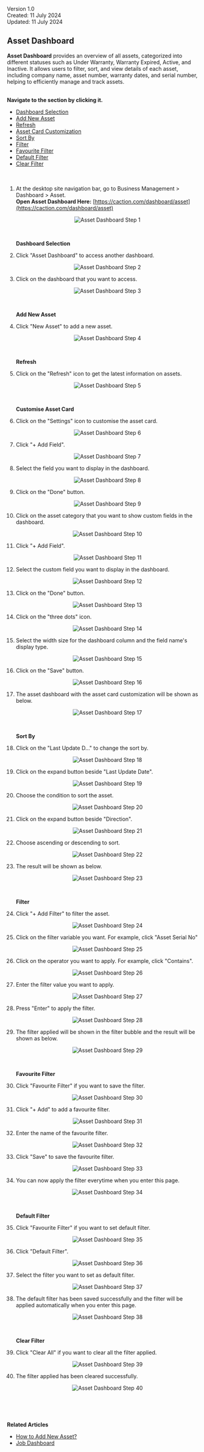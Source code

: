 Version 1.0<br>
Created: 11 July 2024<br> 
Updated: 11 July 2024<br>
## Asset Dashboard

**Asset Dashboard** provides an overview of all assets, categorized into different statuses such as Under Warranty, Warranty Expired, Active, and Inactive. It allows users to filter, sort, and view details of each asset, including company name, asset number, warranty dates, and serial number, helping to efficiently manage and track assets.<br><br>

**Navigate to the section by clicking it.**<br>

- [Dashboard Selection](#section1)<br>
- [Add New Asset](#section2)<br>
- [Refresh](#section3)<br>
- [Asset Card Customization](#section4)<br>
- [Sort By](#section5)<br>
- [Filter](#section6)<br>
- [Favourite Filter](#section7)<br>
- [Default Filter](#section8)<br>
- [Clear Filter](#section9)
<br><br><br>

1. At the desktop site navigation bar, go to Business Management > Dashboard > Asset.<br>
   **Open Asset Dashboard Here:** [https://caction.com/dashboard/asset](https://caction.com/dashboard/asset)<br>

   <p align="center">
      <img src="img2/Asset_Dashboard_Step_1.png" alt="Asset Dashboard Step 1">
   </p>
   <br>

   <a id="section1"></a>

   **Dashboard Selection**

2. Click "Asset Dashboard" to access another dashboard.

   <p align="center">
      <img src="img2/Asset_Dashboard_Step_2.png" alt="Asset Dashboard Step 2">
   </p>
  
3. Click on the dashboard that you want to access.

   <p align="center">
      <img src="img2/Asset_Dashboard_Step_3.png" alt="Asset Dashboard Step 3">
   </p>
   <br>

   <a id="section2"></a>

   **Add New Asset**

4. Click "New Asset" to add a new asset.

   <p align="center">
      <img src="img2/Asset_Dashboard_Step_4.png" alt="Asset Dashboard Step 4">
   </p>
   <br>

   <a id="section3"></a>

   **Refresh** 

5. Click on the "Refresh" icon to get the latest information on assets.

   <p align="center">
      <img src="img2/Asset_Dashboard_Step_5.png" alt="Asset Dashboard Step 5">
   </p>
   <br>

   <a id="section4"></a>

   **Customise Asset Card**  

6. Click on the "Settings" icon to customise the asset card.

   <p align="center">
      <img src="img2/Asset_Dashboard_Step_6.png" alt="Asset Dashboard Step 6">
   </p>
  
7. Click "+ Add Field".

   <p align="center">
      <img src="img2/Asset_Dashboard_Step_7.png" alt="Asset Dashboard Step 7">
   </p>
  
8. Select the field you want to display in the dashboard.

   <p align="center">
      <img src="img2/Asset_Dashboard_Step_8.png" alt="Asset Dashboard Step 8">
   </p>
  
9. Click on the "Done" button.

   <p align="center">
      <img src="img2/Asset_Dashboard_Step_9.png" alt="Asset Dashboard Step 9">
   </p>
  
10. Click on the asset category that you want to show custom fields in the dashboard.

    <p align="center">
       <img src="img2/Asset_Dashboard_Step_10.png" alt="Asset Dashboard Step 10">
    </p>

11. Click "+ Add Field".

    <p align="center">
       <img src="img2/Asset_Dashboard_Step_11.png" alt="Asset Dashboard Step 11">
    </p>
  
12. Select the custom field you want to display in the dashboard.

    <p align="center">
       <img src="img2/Asset_Dashboard_Step_12.png" alt="Asset Dashboard Step 12">
    </p>
  
13. Click on the "Done" button.

    <p align="center">
       <img src="img2/Asset_Dashboard_Step_13.png" alt="Asset Dashboard Step 13">
    </p>

14. Click on the "three dots" icon.

    <p align="center">
       <img src="img2/Asset_Dashboard_Step_14.png" alt="Asset Dashboard Step 14">
    </p>
  
15. Select the width size for the dashboard column and the field name's display type.

    <p align="center">
       <img src="img2/Asset_Dashboard_Step_15.png" alt="Asset Dashboard Step 15">
    </p>
  
16. Click on the "Save" button.

    <p align="center">
       <img src="img2/Asset_Dashboard_Step_16.png" alt="Asset Dashboard Step 16">
    </p>  

17. The asset dashboard with the asset card customization will be shown as below.
    
    <p align="center">
       <img src="img2/Asset_Dashboard_Step_17.png" alt="Asset Dashboard Step 17">
    </p>  
    <br>

    <a id="section5"></a>

    **Sort By**  

18. Click on the "Last Update D..." to change the sort by.
    
    <p align="center">
       <img src="img2/Asset_Dashboard_Step_18.png" alt="Asset Dashboard Step 18">
    </p>

19. Click on the expand button beside "Last Update Date".
    
    <p align="center">
       <img src="img2/Asset_Dashboard_Step_19.png" alt="Asset Dashboard Step 19">
    </p>

20. Choose the condition to sort the asset.
    
    <p align="center">
       <img src="img2/Asset_Dashboard_Step_20.png" alt="Asset Dashboard Step 20">
    </p>

21. Click on the expand button beside "Direction".
    
    <p align="center">
       <img src="img2/Asset_Dashboard_Step_21.png" alt="Asset Dashboard Step 21">
    </p>

22. Choose ascending or descending to sort.
    
    <p align="center">
       <img src="img2/Asset_Dashboard_Step_22.png" alt="Asset Dashboard Step 22">
    </p>

23. The result will be shown as below.
    
    <p align="center">
       <img src="img2/Asset_Dashboard_Step_23.png" alt="Asset Dashboard Step 23">
    </p>
    <br>

    <a id="section6"></a>

    **Filter**  

24. Click "+ Add Filter" to filter the asset.
    
    <p align="center">
       <img src="img2/Asset_Dashboard_Step_24.png" alt="Asset Dashboard Step 24">
    </p>

25. Click on the filter variable you want. For example, click "Asset Serial No"
    
    <p align="center">
       <img src="img2/Asset_Dashboard_Step_25.png" alt="Asset Dashboard Step 25">
    </p>

26. Click on the operator you want to apply. For example, click "Contains".
    
    <p align="center">
       <img src="img2/Asset_Dashboard_Step_26.png" alt="Asset Dashboard Step 26">
    </p>

27. Enter the filter value you want to apply.
    
    <p align="center">
       <img src="img2/Asset_Dashboard_Step_27.png" alt="Asset Dashboard Step 27">
    </p>

28. Press "Enter" to apply the filter.
    
    <p align="center">
       <img src="img2/Asset_Dashboard_Step_28.png" alt="Asset Dashboard Step 28">
    </p>

29. The filter applied will be shown in the filter bubble and the result will be shown as below.
    
    <p align="center">
       <img src="img2/Asset_Dashboard_Step_29.png" alt="Asset Dashboard Step 29">
    </p>
    <br>

    <a id="section7"></a>

    **Favourite Filter**  

30. Click "Favourite Filter" if you want to save the filter.
    
    <p align="center">
       <img src="img2/Asset_Dashboard_Step_30.png" alt="Asset Dashboard Step 30">
    </p>

31. Click "+ Add" to add a favourite filter.
    
    <p align="center">
       <img src="img2/Asset_Dashboard_Step_31.png" alt="Asset Dashboard Step 31">
    </p>

32. Enter the name of the favourite filter.
    
    <p align="center">
       <img src="img2/Asset_Dashboard_Step_32.png" alt="Asset Dashboard Step 32">
    </p>

33. Click "Save" to save the favourite filter.
    
    <p align="center">
       <img src="img2/Asset_Dashboard_Step_33.png" alt="Asset Dashboard Step 33">
    </p>

34. You can now apply the filter everytime when you enter this page.
    
    <p align="center">
       <img src="img2/Asset_Dashboard_Step_34.png" alt="Asset Dashboard Step 34">
    </p>
    <br>

    <a id="section8"></a>

    **Default Filter**  

35. Click "Favourite Filter" if you want to set default filter.
    
    <p align="center">
       <img src="img2/Asset_Dashboard_Step_35.png" alt="Asset Dashboard Step 35">
    </p>

36. Click "Default Filter".
    
    <p align="center">
       <img src="img2/Asset_Dashboard_Step_36.png" alt="Asset Dashboard Step 36">
    </p>

37. Select the filter you want to set as default filter.
    
    <p align="center">
       <img src="img2/Asset_Dashboard_Step_37.png" alt="Asset Dashboard Step 37">
    </p>

38. The default filter has been saved successfully and the filter will be applied automatically when you enter this page.
    
    <p align="center">
       <img src="img2/Asset_Dashboard_Step_38.png" alt="Asset Dashboard Step 38">
    </p>
    <br>

    <a id="section9"></a>

    **Clear Filter**  

39. Click "Clear All" if you want to clear all the filter applied.
    
    <p align="center">
       <img src="img2/Asset_Dashboard_Step_39.png" alt="Asset Dashboard Step 39">
    </p>

40. The filter applied has been cleared successfully.
    
    <p align="center">
       <img src="img2/Asset_Dashboard_Step_40.png" alt="Asset Dashboard Step 40">
    </p>
    <br><br><br>

**Related Articles**
- [How to Add New Asset?](How_to_Add_New_Asset.md)
- [Job Dashboard](Job_Dashboard.md)

<!-- [Link Text](https://salesconnection.github.io/Sales-Connection-Support/Asset_Dashboard.html) -->
